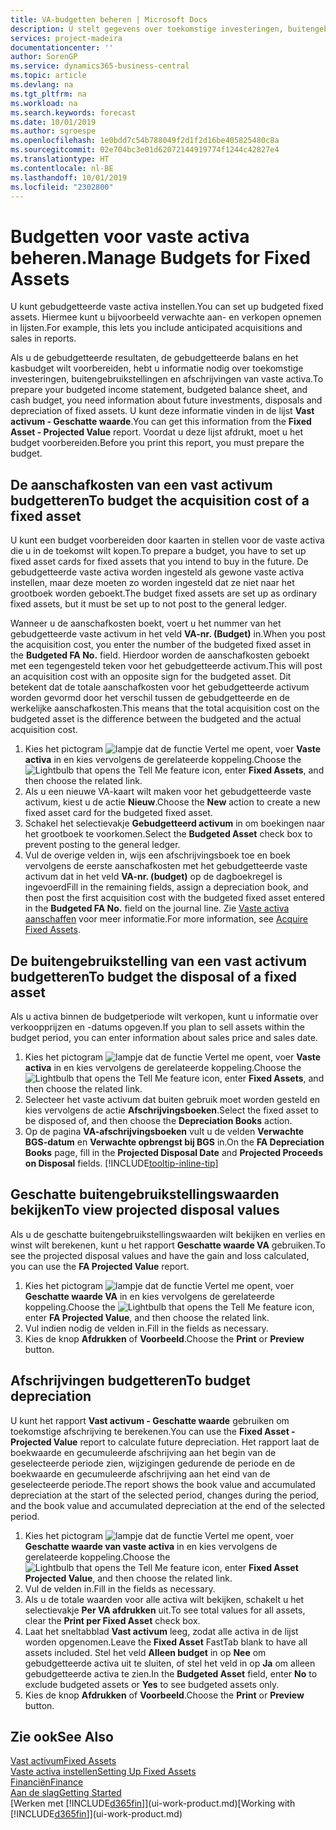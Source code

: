 ```yaml
---
title: VA-budgetten beheren | Microsoft Docs
description: U stelt gegevens over toekomstige investeringen, buitengebruikstellingen en afschrijvingen van vaste activa in om te helpen budgetten en prognoses voor te bereiden.
services: project-madeira
documentationcenter: ''
author: SorenGP
ms.service: dynamics365-business-central
ms.topic: article
ms.devlang: na
ms.tgt_pltfrm: na
ms.workload: na
ms.search.keywords: forecast
ms.date: 10/01/2019
ms.author: sgroespe
ms.openlocfilehash: 1e0bdd7c54b788049f2d1f2d16be405825480c8a
ms.sourcegitcommit: 02e704bc3e01d62072144919774f1244c42827e4
ms.translationtype: HT
ms.contentlocale: nl-BE
ms.lasthandoff: 10/01/2019
ms.locfileid: "2302800"
---
```

# <a name="manage-budgets-for-fixed-assets"></a><span data-ttu-id="3f86a-103">Budgetten voor vaste activa beheren.</span><span class="sxs-lookup"><span data-stu-id="3f86a-103">Manage Budgets for Fixed Assets</span></span>
<span data-ttu-id="3f86a-104">U kunt gebudgetteerde vaste activa instellen.</span><span class="sxs-lookup"><span data-stu-id="3f86a-104">You can set up budgeted fixed assets.</span></span> <span data-ttu-id="3f86a-105">Hiermee kunt u bijvoorbeeld verwachte aan- en verkopen opnemen in lijsten.</span><span class="sxs-lookup"><span data-stu-id="3f86a-105">For example, this lets you include anticipated acquisitions and sales in reports.</span></span>  

<span data-ttu-id="3f86a-106">Als u de gebudgetteerde resultaten, de gebudgetteerde balans en het kasbudget wilt voorbereiden, hebt u informatie nodig over toekomstige investeringen, buitengebruikstellingen en afschrijvingen van vaste activa.</span><span class="sxs-lookup"><span data-stu-id="3f86a-106">To prepare your budgeted income statement, budgeted balance sheet, and cash budget, you need information about future investments, disposals and depreciation of fixed assets.</span></span> <span data-ttu-id="3f86a-107">U kunt deze informatie vinden in de lijst **Vast activum - Geschatte waarde**.</span><span class="sxs-lookup"><span data-stu-id="3f86a-107">You can get this information from the **Fixed Asset - Projected Value** report.</span></span> <span data-ttu-id="3f86a-108">Voordat u deze lijst afdrukt, moet u het budget voorbereiden.</span><span class="sxs-lookup"><span data-stu-id="3f86a-108">Before you print this report, you must prepare the budget.</span></span>  

## <a name="to-budget-the-acquisition-cost-of-a-fixed-asset"></a><span data-ttu-id="3f86a-109">De aanschafkosten van een vast activum budgetteren</span><span class="sxs-lookup"><span data-stu-id="3f86a-109">To budget the acquisition cost of a fixed asset</span></span>
<span data-ttu-id="3f86a-110">U kunt een budget voorbereiden door kaarten in stellen voor de vaste activa die u in de toekomst wilt kopen.</span><span class="sxs-lookup"><span data-stu-id="3f86a-110">To prepare a budget, you have to set up fixed asset cards for fixed assets that you intend to buy in the future.</span></span> <span data-ttu-id="3f86a-111">De gebudgetteerde vaste activa worden ingesteld als gewone vaste activa instellen, maar deze moeten zo worden ingesteld dat ze niet naar het grootboek worden geboekt.</span><span class="sxs-lookup"><span data-stu-id="3f86a-111">The budget fixed assets are set up as ordinary fixed assets, but it must be set up to not post to the general ledger.</span></span>

<span data-ttu-id="3f86a-112">Wanneer u de aanschafkosten boekt, voert u het nummer van het gebudgetteerde vaste activum in het veld **VA-nr. (Budget)** in.</span><span class="sxs-lookup"><span data-stu-id="3f86a-112">When you post the acquisition cost, you enter the number of the budgeted fixed asset in the **Budgeted FA No.** field.</span></span> <span data-ttu-id="3f86a-113">Hierdoor worden de aanschafkosten geboekt met een tegengesteld teken voor het gebudgetteerde activum.</span><span class="sxs-lookup"><span data-stu-id="3f86a-113">This will post an acquisition cost with an opposite sign for the budgeted asset.</span></span> <span data-ttu-id="3f86a-114">Dit betekent dat de totale aanschafkosten voor het gebudgetteerde activum worden gevormd door het verschil tussen de gebudgetteerde en de werkelijke aanschafkosten.</span><span class="sxs-lookup"><span data-stu-id="3f86a-114">This means that the total acquisition cost on the budgeted asset is the difference between the budgeted and the actual acquisition cost.</span></span>

1. <span data-ttu-id="3f86a-115">Kies het pictogram ![lampje dat de functie Vertel me opent](media/ui-search/search_small.png "Vertel me wat u wilt doen"), voer **Vaste activa** in en kies vervolgens de gerelateerde koppeling.</span><span class="sxs-lookup"><span data-stu-id="3f86a-115">Choose the ![Lightbulb that opens the Tell Me feature](media/ui-search/search_small.png "Tell me what you want to do") icon, enter **Fixed Assets**, and then choose the related link.</span></span>
2. <span data-ttu-id="3f86a-116">Als u een nieuwe VA-kaart wilt maken voor het gebudgetteerde vaste activum, kiest u de actie **Nieuw**.</span><span class="sxs-lookup"><span data-stu-id="3f86a-116">Choose the **New** action to create a new fixed asset card for the budgeted fixed asset.</span></span>
3. <span data-ttu-id="3f86a-117">Schakel het selectievakje **Gebudgetteerd activum** in om boekingen naar het grootboek te voorkomen.</span><span class="sxs-lookup"><span data-stu-id="3f86a-117">Select the **Budgeted Asset** check box to prevent posting to the general ledger.</span></span>
4. <span data-ttu-id="3f86a-118">Vul de overige velden in, wijs een afschrijvingsboek toe en boek vervolgens de eerste aanschafkosten met het gebudgetteerde vaste activum dat in het veld **VA-nr. (budget)** op de dagboekregel is ingevoerd</span><span class="sxs-lookup"><span data-stu-id="3f86a-118">Fill in the remaining fields, assign a depreciation book, and then post the first acquisition cost with the budgeted fixed asset entered in the **Budgeted FA No.** field on the journal line.</span></span> <span data-ttu-id="3f86a-119">Zie [Vaste activa aanschaffen](fa-how-acquire.md) voor meer informatie.</span><span class="sxs-lookup"><span data-stu-id="3f86a-119">For more information, see [Acquire Fixed Assets](fa-how-acquire.md).</span></span>

## <a name="to-budget-the-disposal-of-a-fixed-asset"></a><span data-ttu-id="3f86a-120">De buitengebruikstelling van een vast activum budgetteren</span><span class="sxs-lookup"><span data-stu-id="3f86a-120">To budget the disposal of a fixed asset</span></span>
<span data-ttu-id="3f86a-121">Als u activa binnen de budgetperiode wilt verkopen, kunt u informatie over verkoopprijzen en -datums opgeven.</span><span class="sxs-lookup"><span data-stu-id="3f86a-121">If you plan to sell assets within the budget period, you can enter information about sales price and sales date.</span></span>

1. <span data-ttu-id="3f86a-122">Kies het pictogram ![lampje dat de functie Vertel me opent](media/ui-search/search_small.png "Vertel me wat u wilt doen"), voer **Vaste activa** in en kies vervolgens de gerelateerde koppeling.</span><span class="sxs-lookup"><span data-stu-id="3f86a-122">Choose the ![Lightbulb that opens the Tell Me feature](media/ui-search/search_small.png "Tell me what you want to do") icon, enter **Fixed Assets**, and then choose the related link.</span></span>
2. <span data-ttu-id="3f86a-123">Selecteer het vaste activum dat buiten gebruik moet worden gesteld en kies vervolgens de actie **Afschrijvingsboeken**.</span><span class="sxs-lookup"><span data-stu-id="3f86a-123">Select the fixed asset to be disposed of, and then choose the **Depreciation Books** action.</span></span>
3. <span data-ttu-id="3f86a-124">Op de pagina **VA-afschrijvingsboeken** vult u de velden **Verwachte BGS-datum** en **Verwachte opbrengst bij BGS** in.</span><span class="sxs-lookup"><span data-stu-id="3f86a-124">On the **FA Depreciation Books** page, fill in the **Projected Disposal Date** and **Projected Proceeds on Disposal** fields.</span></span> [!INCLUDE[tooltip-inline-tip](includes/tooltip-inline-tip_md.md)]

## <a name="to-view-projected-disposal-values"></a><span data-ttu-id="3f86a-125">Geschatte buitengebruikstellingswaarden bekijken</span><span class="sxs-lookup"><span data-stu-id="3f86a-125">To view projected disposal values</span></span>
<span data-ttu-id="3f86a-126">Als u de geschatte buitengebruikstellingswaarden wilt bekijken en verlies en winst wilt berekenen, kunt u het rapport **Geschatte waarde VA** gebruiken.</span><span class="sxs-lookup"><span data-stu-id="3f86a-126">To see the projected disposal values and have the gain and loss calculated, you can use the **FA Projected Value** report.</span></span>

1. <span data-ttu-id="3f86a-127">Kies het pictogram ![lampje dat de functie Vertel me opent](media/ui-search/search_small.png "Vertel me wat u wilt doen"), voer **Geschatte waarde VA** in en kies vervolgens de gerelateerde koppeling.</span><span class="sxs-lookup"><span data-stu-id="3f86a-127">Choose the ![Lightbulb that opens the Tell Me feature](media/ui-search/search_small.png "Tell me what you want to do") icon, enter **FA Projected Value**, and then choose the related link.</span></span>
2. <span data-ttu-id="3f86a-128">Vul indien nodig de velden in.</span><span class="sxs-lookup"><span data-stu-id="3f86a-128">Fill in the fields as necessary.</span></span>
3. <span data-ttu-id="3f86a-129">Kies de knop **Afdrukken** of **Voorbeeld**.</span><span class="sxs-lookup"><span data-stu-id="3f86a-129">Choose the **Print** or **Preview** button.</span></span>

## <a name="to-budget-depreciation"></a><span data-ttu-id="3f86a-130">Afschrijvingen budgetteren</span><span class="sxs-lookup"><span data-stu-id="3f86a-130">To budget depreciation</span></span>
<span data-ttu-id="3f86a-131">U kunt het rapport **Vast activum - Geschatte waarde** gebruiken om toekomstige afschrijving te berekenen.</span><span class="sxs-lookup"><span data-stu-id="3f86a-131">You can use the **Fixed Asset - Projected Value** report to calculate future depreciation.</span></span> <span data-ttu-id="3f86a-132">Het rapport laat de boekwaarde en gecumuleerde afschrijving aan het begin van de geselecteerde periode zien, wijzigingen gedurende de periode en de boekwaarde en gecumuleerde afschrijving aan het eind van de geselecteerde periode.</span><span class="sxs-lookup"><span data-stu-id="3f86a-132">The report shows the book value and accumulated depreciation at the start of the selected period, changes during the period, and the book value and accumulated depreciation at the end of the selected period.</span></span>

1. <span data-ttu-id="3f86a-133">Kies het pictogram ![lampje dat de functie Vertel me opent](media/ui-search/search_small.png "Vertel me wat u wilt doen"), voer **Geschatte waarde van vaste activa** in en kies vervolgens de gerelateerde koppeling.</span><span class="sxs-lookup"><span data-stu-id="3f86a-133">Choose the ![Lightbulb that opens the Tell Me feature](media/ui-search/search_small.png "Tell me what you want to do") icon, enter **Fixed Asset Projected Value**, and then choose the related link.</span></span>
2. <span data-ttu-id="3f86a-134">Vul de velden in.</span><span class="sxs-lookup"><span data-stu-id="3f86a-134">Fill in the fields as necessary.</span></span>
3. <span data-ttu-id="3f86a-135">Als u de totale waarden voor alle activa wilt bekijken, schakelt u het selectievakje **Per VA afdrukken** uit.</span><span class="sxs-lookup"><span data-stu-id="3f86a-135">To see total values for all assets, clear the **Print per Fixed Asset** check box.</span></span>
4. <span data-ttu-id="3f86a-136">Laat het sneltabblad **Vast activum** leeg, zodat alle activa in de lijst worden opgenomen.</span><span class="sxs-lookup"><span data-stu-id="3f86a-136">Leave the **Fixed Asset** FastTab blank to have all assets included.</span></span> <span data-ttu-id="3f86a-137">Stel het veld **Alleen budget** in op **Nee** om gebudgetteerde activa uit te sluiten, of stel het veld in op **Ja** om alleen gebudgetteerde activa te zien.</span><span class="sxs-lookup"><span data-stu-id="3f86a-137">In the **Budgeted Asset** field, enter **No** to exclude budgeted assets or **Yes** to see budgeted assets only.</span></span>
5. <span data-ttu-id="3f86a-138">Kies de knop **Afdrukken** of **Voorbeeld**.</span><span class="sxs-lookup"><span data-stu-id="3f86a-138">Choose the **Print** or **Preview** button.</span></span>

## <a name="see-also"></a><span data-ttu-id="3f86a-139">Zie ook</span><span class="sxs-lookup"><span data-stu-id="3f86a-139">See Also</span></span>
[<span data-ttu-id="3f86a-140">Vast activum</span><span class="sxs-lookup"><span data-stu-id="3f86a-140">Fixed Assets</span></span>](fa-manage.md)  
[<span data-ttu-id="3f86a-141">Vaste activa instellen</span><span class="sxs-lookup"><span data-stu-id="3f86a-141">Setting Up Fixed Assets</span></span>](fa-setup.md)  
[<span data-ttu-id="3f86a-142">Financiën</span><span class="sxs-lookup"><span data-stu-id="3f86a-142">Finance</span></span>](finance.md)  
[<span data-ttu-id="3f86a-143">Aan de slag</span><span class="sxs-lookup"><span data-stu-id="3f86a-143">Getting Started</span></span>](product-get-started.md)  
<span data-ttu-id="3f86a-144">[Werken met [!INCLUDE[d365fin](includes/d365fin_md.md)]](ui-work-product.md)</span><span class="sxs-lookup"><span data-stu-id="3f86a-144">[Working with [!INCLUDE[d365fin](includes/d365fin_md.md)]](ui-work-product.md)</span></span>
